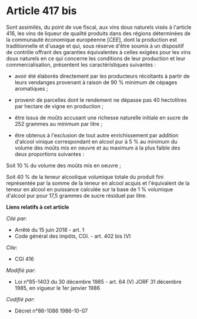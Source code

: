 # Article 417 bis

Sont assimilés, du point de vue fiscal, aux vins doux naturels visés à l'article 416, les vins de liqueur de qualité produits
dans des régions déterminées de la communauté économique européenne [*CEE*], dont la production est traditionnelle et d'usage
et qui, sous réserve d'être soumis à un dispositif de contrôle offrant des garanties équivalentes à celles exigées pour les
vins doux naturels en ce qui concerne les conditions de leur production et leur commercialisation, présentent les
caractéristiques suivantes :

- avoir été élaborés directement par les producteurs récoltants à partir de leurs vendanges provenant à raison de 90 %
minimum de cépages aromatiques ;

- provenir de parcelles dont le rendement ne dépasse pas 40 hectolitres par hectare de vigne en production ;

- être issus de moûts accusant une richesse naturelle initiale en sucre de 252 grammes au minimum par litre ;

- être obtenus à l'exclusion de tout autre enrichissement par addition d'alcool vinique correspondant en alcool pur à 5 % au
minimum du volume des moûts mis en oeuvre et au maximum à la plus faible des deux proportions suivantes :

Soit 10 % du volume des moûts mis en oeuvre ;

Soit 40 % de la teneur alcoolique volumique totale du produit fini représentée par la somme de la teneur en alcool acquis et
l'équivalent de la teneur en alcool en puissance calculée sur la base de 1 % volumique d'alcool pur pour 17,5 grammes de
sucre résiduel par litre.

**Liens relatifs à cet article**

_Cité par_:

  - Arrêté du 15 juin 2018 - art. 1
  - Code général des impôts, CGI. - art. 402 bis (V)

_Cite_:

  - CGI 416

_Modifié par_:

  - Loi n°85-1403 du 30 décembre 1985 - art. 64 (V) JORF 31 décembre 1985, en vigueur le 1er janvier 1986

_Codifié par_:

  - Décret n°86-1086 1986-10-07
